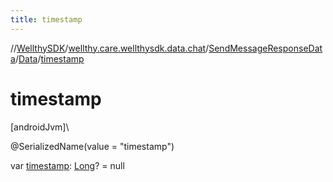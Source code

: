 ```yaml
---
title: timestamp
---
```

//[WellthySDK](../../../../index.html)/[wellthy.care.wellthysdk.data.chat](../../index.html)/[SendMessageResponseData](../index.html)/[Data](index.html)/[timestamp](timestamp.html)



# timestamp



[androidJvm]\




@SerializedName(value = "timestamp")



var [timestamp](timestamp.html): [Long](https://kotlinlang.org/api/latest/jvm/stdlib/kotlin/-long/index.html)? = null




